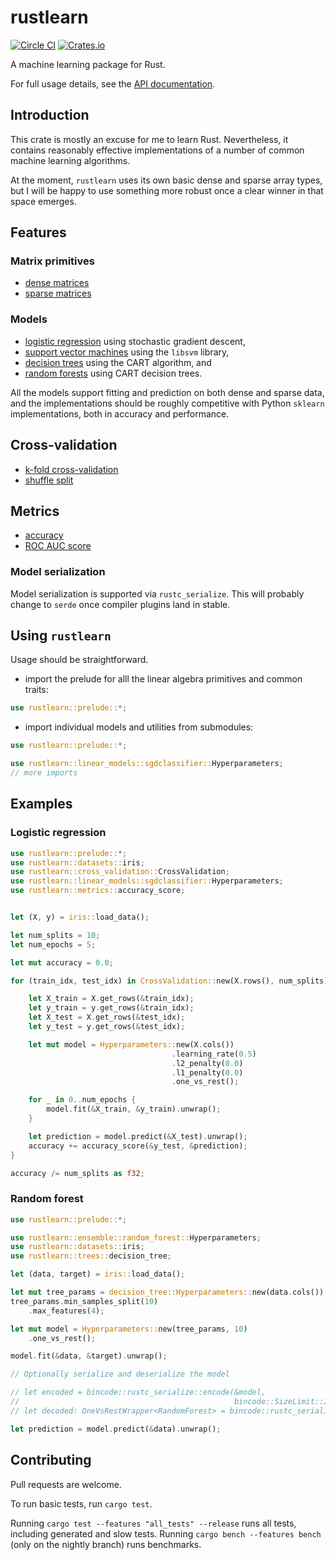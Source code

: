 # rustlearn

[![Circle CI](https://circleci.com/gh/maciejkula/rustlearn.svg?style=svg)](https://circleci.com/gh/maciejkula/rustlearn)
[![Crates.io](https://img.shields.io/crates/v/rustlearn.svg)](https://crates.io/crates/rustlearn)

A machine learning package for Rust.

For full usage details, see the [API documentation](https://maciejkula.github.io/rustlearn/doc/rustlearn/).

## Introduction

This crate is mostly an excuse for me to learn Rust. Nevertheless, it contains reasonably effective
implementations of a number of common machine learning algorithms.

At the moment, `rustlearn` uses its own basic dense and sparse array types, but I will be happy
to use something more robust once a clear winner in that space emerges.

## Features

### Matrix primitives

- [dense matrices](https://maciejkula.github.io/rustlearn/doc/rustlearn/array/dense/index.html)
- [sparse matrices](https://maciejkula.github.io/rustlearn/doc/rustlearn/array/sparse/index.html)

### Models

- [logistic regression](https://maciejkula.github.io/rustlearn/doc/rustlearn/linear_models/sgdclassifier/index.html) using stochastic gradient descent,
- [support vector machines](https://maciejkula.github.io/rustlearn/doc/rustlearn/svm/libsvm/svc/index.html) using the `libsvm` library,
- [decision trees](https://maciejkula.github.io/rustlearn/doc/rustlearn/trees/decision_tree/index.html) using the CART algorithm, and
- [random forests](https://maciejkula.github.io/rustlearn/doc/rustlearn/ensemble/random_forest/index.html) using CART decision trees.

All the models support fitting and prediction on both dense and sparse data, and the implementations
should be roughly competitive with Python `sklearn` implementations, both in accuracy and performance.

## Cross-validation

- [k-fold cross-validation](https://maciejkula.github.io/rustlearn/doc/rustlearn/cross_validation/cross_validation/index.html)
- [shuffle split](https://maciejkula.github.io/rustlearn/doc/rustlearn/cross_validation/shuffle_split/index.html)

## Metrics

- [accuracy](https://maciejkula.github.io/rustlearn/doc/rustlearn/metrics/fn.accuracy_score.html)
- [ROC AUC score](https://maciejkula.github.io/rustlearn/doc/rustlearn/metrics/ranking/fn.roc_auc_score.html)

### Model serialization

Model serialization is supported via `rustc_serialize`. This will probably change to `serde` once compiler plugins land in stable.

## Using `rustlearn`
Usage should be straightforward.

- import the prelude for alll the linear algebra primitives and common traits:

```rust
use rustlearn::prelude::*;
```

- import individual models and utilities from submodules:

```rust
use rustlearn::prelude::*;

use rustlearn::linear_models::sgdclassifier::Hyperparameters;
// more imports
```

## Examples

### Logistic regression

```rust
use rustlearn::prelude::*;
use rustlearn::datasets::iris;
use rustlearn::cross_validation::CrossValidation;
use rustlearn::linear_models::sgdclassifier::Hyperparameters;
use rustlearn::metrics::accuracy_score;


let (X, y) = iris::load_data();

let num_splits = 10;
let num_epochs = 5;

let mut accuracy = 0.0;

for (train_idx, test_idx) in CrossValidation::new(X.rows(), num_splits) {

    let X_train = X.get_rows(&train_idx);
    let y_train = y.get_rows(&train_idx);
    let X_test = X.get_rows(&test_idx);
    let y_test = y.get_rows(&test_idx);

    let mut model = Hyperparameters::new(X.cols())
                                    .learning_rate(0.5)
                                    .l2_penalty(0.0)
                                    .l1_penalty(0.0)
                                    .one_vs_rest();

    for _ in 0..num_epochs {
        model.fit(&X_train, &y_train).unwrap();
    }

    let prediction = model.predict(&X_test).unwrap();
    accuracy += accuracy_score(&y_test, &prediction);
}

accuracy /= num_splits as f32;

```

### Random forest

```rust
use rustlearn::prelude::*;

use rustlearn::ensemble::random_forest::Hyperparameters;
use rustlearn::datasets::iris;
use rustlearn::trees::decision_tree;

let (data, target) = iris::load_data();

let mut tree_params = decision_tree::Hyperparameters::new(data.cols());
tree_params.min_samples_split(10)
    .max_features(4);

let mut model = Hyperparameters::new(tree_params, 10)
    .one_vs_rest();

model.fit(&data, &target).unwrap();

// Optionally serialize and deserialize the model

// let encoded = bincode::rustc_serialize::encode(&model,
//                                                bincode::SizeLimit::Infinite).unwrap();
// let decoded: OneVsRestWrapper<RandomForest> = bincode::rustc_serialize::decode(&encoded).unwrap();

let prediction = model.predict(&data).unwrap();
```

## Contributing
Pull requests are welcome.

To run basic tests, run `cargo test`.

Running `cargo test --features "all_tests" --release` runs all tests, including generated and slow tests.
Running `cargo bench --features bench` (only on the nightly branch) runs benchmarks.
